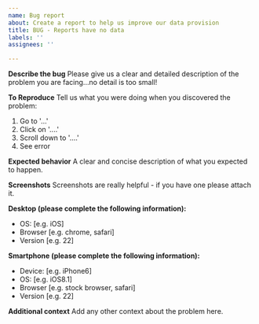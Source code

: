 ```yaml
---
name: Bug report
about: Create a report to help us improve our data provision
title: BUG - Reports have no data
labels: ''
assignees: ''

---
```


**Describe the bug**
Please give us a clear and detailed description of the problem you are facing...no detail is too small! 

**To Reproduce**
Tell us what you were doing when you discovered the problem:
1. Go to '...'
2. Click on '....'
3. Scroll down to '....'
4. See error

**Expected behavior**
A clear and concise description of what you expected to happen.

**Screenshots**
Screenshots are really helpful - if you have one please attach it.

**Desktop (please complete the following information):**
 - OS: [e.g. iOS]
 - Browser [e.g. chrome, safari]
 - Version [e.g. 22]

**Smartphone (please complete the following information):**
 - Device: [e.g. iPhone6]
 - OS: [e.g. iOS8.1]
 - Browser [e.g. stock browser, safari]
 - Version [e.g. 22]

**Additional context**
Add any other context about the problem here.
